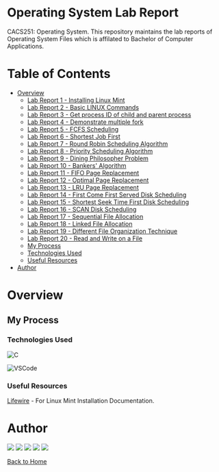 # Operating System Lab Report

CACS251: Operating System.
This repository maintains the lab reports of Operating System Files which is affilated to Bachelor of Computer Applications.

# Table of Contents

- [Overview](#overview)
    - [Lab Report 1 - Installing Linux Mint](./src/Lab%20Report%2001/README.md)
    - [Lab Report 2 - Basic LINUX Commands](./src/Lab%20Report%2002/README.md)
    - [Lab Report 3 - Get process ID of child and parent process](./src/Lab%20Report%2003/README.md)
    - [Lab Report 4 - Demonstrate multiple fork](./src/Lab%20Report%2004/README.md)
    - [Lab Report 5 - FCFS Scheduling](./src/Lab%20Report%2005/README.md)
    - [Lab Report 6 - Shortest Job First](./src/Lab%20Report%2006/main.c)
    - [Lab Report 7 - Round Robin Scheduling Algorithm](./src/Lab%20Report%2007/README.md) 
    - [Lab Report 8 - Priority Scheduling Algorithm](./src/Lab%20Report%2008/README.md) 
    - [Lab Report 9 - Dining Philosopher Problem](./src/Lab%20Report%2009/README.md) 
    - [Lab Report 10 - Bankers' Algorithm](./src/Lab%20Report%2010/README.md) 
    - [Lab Report 11 - FIFO Page Replacement](./src/Lab%20Report%2011/README.md) 
    - [Lab Report 12 - Optimal Page Replacement](./src/Lab%20Report%2012/README.md) 
    - [Lab Report 13 - LRU Page Replacement](./src/Lab%20Report%2013/README.md) 
    - [Lab Report 14 - First Come First Served Disk Scheduling](./src/Lab%20Report%2014/README.md) 
    - [Lab Report 15 - Shortest Seek Time First Disk Scheduling](./src/Lab%20Report%2015/README.md) 
    - [Lab Report 16 - SCAN Disk Scheduling](./src/Lab%20Report%2016/README.md) 
    - [Lab Report 17 - Sequential File Allocation](./src/Lab%20Report%2017/README.md) 
    - [Lab Report 18 - Linked File Allocation](./src/Lab%20Report%2018/README.md) 
    - [Lab Report 19 - Different File Organization Technique](./src/Lab%20Report%2019/README.md) 
    - [Lab Report 20 - Read and Write on a File](./src/Lab%20Report%2020/README.md)  
    - [My Process](#my-process)
    - [Technologies Used](#technologies-used)
    - [Useful Resources](#useful-resources)
- [Author](#author)

# Overview

## My Process

### Technologies Used

![C](https://img.shields.io/badge/MySQL-FF0000?style=for-the-badge&logo=C&logoColor=fff)

![VSCode](https://img.shields.io/badge/VSCode-FF7F00?style=for-the-badge&logo=visual-studio-code)

### Useful Resources

[Lifewire](https://www.lifewire.com/install-linux-mint-4173111) - For Linux Mint Installation Documentation.

# Author

[<img src="https://img.shields.io/badge/-Website-FFFF00?style=for-the-badge&logo=brave">][website]
[<img src="https://img.shields.io/badge/-Facebook-00FF00?style=for-the-badge&logo=facebook">][facebook]
[<img src="https://img.shields.io/badge/-Instagram-0000FF?style=for-the-badge&logo=instagram">][instagram]
[<img src="https://img.shields.io/badge/-Snapchat-4B0082?style=for-the-badge&logo=snapchat">][snapchat]
[<img src="https://img.shields.io/badge/-LinkedIn-8F00FF?style=for-the-badge&logo=linkedin">][linkedin]

[Back to Home](README.md)


[website]: https://www.kabirdeula.com.np 
[snapchat]: https://www.snapchat.com/add/king_dragon2018
[facebook]: http://facebook.com/kabirdeula167
[instagram]: https://instagram.com/king_dragon2021/
[linkedin]: https://www.linkedin.com/in/kabir-deula-33888a202/